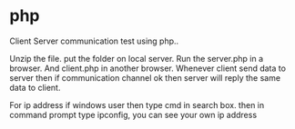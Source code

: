 # php
Client Server communication test using php..

Unzip the file. put the folder on local server. Run the server.php in a browser. And client.php in another browser. Whenever client send data to server then if communication channel ok then server will reply the same data to client.

For ip address if windows user then type cmd in search box. then in command prompt type ipconfig, you can see your own ip address
